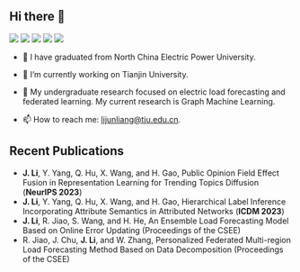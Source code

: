 ## Hi there 👋
[![](https://img.shields.io/badge/CSDN-%40Cyril__KI-yellowgreen)](https://blog.csdn.net/Cyril_KI) [![](https://img.shields.io/badge/%E5%85%AC%E4%BC%97%E5%8F%B7-%40KI%E7%9A%84%E7%AE%97%E6%B3%95%E6%9D%82%E8%AE%B0-red)](https://img-blog.csdnimg.cn/7f70eb88bb3949ccb33b84feb8a53f10.jpg) <a href="https://stackoverflow.com/users/18517317/ki-ljl"><img src="https://img.shields.io/stackexchange/stackoverflow/r/18517317?logo=StackOverflow&color=important&label=StackOverflow"/></a>
![](https://img.shields.io/github/followers/ki-ljl?style=social) ![](https://img.shields.io/github/stars/ki-ljl?style=social) 

- 🔭 I have graduated from North China Electric Power University.

- 🔭 I’m currently working on Tianjin University.

- 🌱 My undergraduate research focused on electric load forecasting and federated learning. My current research is Graph Machine Learning.

- 📫 How to reach me: lijunliang@tju.edu.cn.

## Recent Publications
- **J. Li**, Y. Yang, Q. Hu, X. Wang, and H. Gao, Public Opinion Field Effect Fusion in Representation Learning for Trending Topics Diffusion (**NeurIPS 2023**)
- **J. Li**, Y. Yang, Q. Hu, X. Wang, and H. Gao, Hierarchical Label Inference Incorporating Attribute Semantics in Attributed Networks (**ICDM 2023**)
- **J. Li**, R. Jiao, S. Wang, and H. He, An Ensemble Load Forecasting Model Based on Online Error Updating (Proceedings of the CSEE)
- R. Jiao, J. Chu, **J. Li**, and W. Zhang, Personalized Federated Multi-region Load Forecasting Method Based on Data Decomposition (Proceedings of the CSEE)
<!--
## GitHub Stats
<div align="center" dir="auto">
<img align="middle" src="https://github-readme-stats.vercel.app/api?username=ki-ljl&show_icons=true&hide_title=false&include_all_commits=true&count_private=true&theme=merko" height="auto" width="50%"/>
<img align="middle" src="https://github-readme-stats.vercel.app/api/top-langs/?username=ki-ljl&hide_title=false&theme=merko&&layout=compact" height="auto" width="45%"/>
</div>
-->
<!-- 连续提交代码天数记录 -->
<!-- <div align="center" dir="auto">
  <img width="15%" align="middle" src="https://cdn.jsdelivr.net/gh/sun0225SUN/photos/images/202108300310676.png" />
  <img width="60%" align="middle" src="https://github-readme-streak-stats.herokuapp.com/?user=ki-ljl&theme=dark&hide_border=true" />
  <img width="15%" align="middle" src="https://cdn.jsdelivr.net/gh/sun0225SUN/photos/images/202108300312623.png" />
</div> -->

<!--
<div align="center"> <img align="center" src="https://activity-graph.herokuapp.com/graph?username=ki-ljl&theme=xcode" width="100%"/> </div>
<br>
<div align="center"> <img align="center" src="https://github-profile-trophy.vercel.app/?username=ki-ljl" width="100%/></div> 
-->

<!--
## My CSDN Stats
<div align="center"><img align="center" src="https://stats.justsong.cn/api/csdn?id=Cyril_KI&theme=dark" width="90%"></div>
  
## My Skill Sets
<div align="center" dir="auto">  
<img style="margin: 10px" src="https://profilinator.rishav.dev/skills-assets/linux-original.svg" alt="Linux" height="50" />  
<img style="margin: 10px" src="https://profilinator.rishav.dev/skills-assets/git-scm-icon.svg" alt="Git" height="50" />  
<img style="margin: 10px" src="https://profilinator.rishav.dev/skills-assets/tensorflow-icon.svg" alt="TensorFlow" height="50" />  
<img style="margin: 10px" src="https://profilinator.rishav.dev/skills-assets/pytorch-icon.svg" alt="pytorch" height="50" />  
<img style="margin: 10px" src="https://profilinator.rishav.dev/skills-assets/keras.png" alt="Keras" height="50" />  
<img style="margin: 10px" src="https://profilinator.rishav.dev/skills-assets/csharp-original.svg" alt="C#" height="50" />  
<img style="margin: 10px" src="https://profilinator.rishav.dev/skills-assets/dot-net-original-wordmark.svg" alt=".NET" height="50" />  
<img style="margin: 10px" src="https://profilinator.rishav.dev/skills-assets/python-original.svg" alt="Python" height="50" />  
<img style="margin: 10px" src="https://profilinator.rishav.dev/skills-assets/cplusplus-original.svg" alt="C++" height="50" />  
<img style="margin: 10px" src="https://profilinator.rishav.dev/skills-assets/android-original-wordmark.svg" alt="Android" height="50" />  
<img style="margin: 10px" src="https://profilinator.rishav.dev/skills-assets/java-original-wordmark.svg" alt="Java" height="50" />  
</div>
-->
<!--
**ki-ljl/ki-ljl** is a ✨ _special_ ✨ repository because its `README.md` (this file) appears on your GitHub profile.

Here are some ideas to get you started:

- 🔭 I’m currently working on ...
- 🌱 I’m currently learning ...
- 👯 I’m looking to collaborate on ...
- 🤔 I’m looking for help with ...
- 💬 Ask me about ...
- 📫 How to reach me: ...
- 😄 Pronouns: ...
- ⚡ Fun fact: ...
-->
